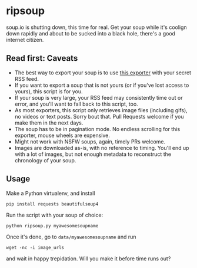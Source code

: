 ripsoup
=======

soup.io is shutting down, this time for real. Get your soup while it's coolign down rapidly and about to be sucked into
a black hole, there's a good internet citizen.

Read first: Caveats
-------------------

- The best way to export your soup is to use [this exporter](https://github.com/neingeist/soup-backup/) with your secret RSS feed.
- If you want to export a soup that is not yours (or if you've lost access to yours), this script is for you.
- If your soup is very large, your RSS feed may consistently time out or error, and you'll want to fall back to this
  script, too.
- As most exporters, this script only retrieves image files (including gifs), no videos or text posts. Sorry bout that.
  Pull Requests welcome if you make them in the next days.
- The soup has to be in pagination mode. No endless scrolling for this exporter, mouse wheels are expensive.
- Might not work with NSFW soups, again, timely PRs welcome.
- Images are downloaded as-is, with no reference to timing. You'll end up with a lot of images, but not enough metadata
  to reconstruct the chronology of your soup.

Usage
-----

Make a Python virtualenv, and install

```
pip install requests beautifulsoup4
```

Run the script with your soup of choice:

```
python ripsoup.py myawesomesoupname
```

Once it's done, go to `data/myawesomesoupname` and run

```
wget -nc -i image_urls
```

and wait in happy trepidation. Will you make it before time runs out?
